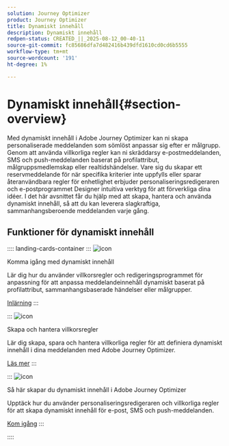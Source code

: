 ```yaml
---
solution: Journey Optimizer
product: Journey Optimizer
title: Dynamiskt innehåll
description: Dynamiskt innehåll
redpen-status: CREATED_||_2025-08-12_00-40-11
source-git-commit: fc85686dfa7d482416b439dfd1610cd0cd6b5555
workflow-type: tm+mt
source-wordcount: '191'
ht-degree: 1%

---
```



# Dynamiskt innehåll{#section-overview}

Med dynamiskt innehåll i Adobe Journey Optimizer kan ni skapa personaliserade meddelanden som sömlöst anpassar sig efter er målgrupp. Genom att använda villkorliga regler kan ni skräddarsy e-postmeddelanden, SMS och push-meddelanden baserat på profilattribut, målgruppsmedlemskap eller realtidshändelser. Vare sig du skapar ett reservmeddelande för när specifika kriterier inte uppfylls eller sparar återanvändbara regler för enhetlighet erbjuder personaliseringsredigeraren och e-postprogrammet Designer intuitiva verktyg för att förverkliga dina idéer. I det här avsnittet får du hjälp med att skapa, hantera och använda dynamiskt innehåll, så att du kan leverera slagkraftiga, sammanhangsberoende meddelanden varje gång.

## Funktioner för dynamiskt innehåll

:::: landing-cards-container
:::
![icon](https://cdn.experienceleague.adobe.com/icons/circle-play.svg?lang=sv-SE)

Komma igång med dynamiskt innehåll

Lär dig hur du använder villkorsregler och redigeringsprogrammet för anpassning för att anpassa meddelandeinnehåll dynamiskt baserat på profilattribut, sammanhangsbaserade händelser eller målgrupper.

[Inlärning](../using/personalization/get-started-dynamic-content.md)
:::

:::
![icon](https://cdn.experienceleague.adobe.com/icons/list-check.svg?lang=sv-SE)

Skapa och hantera villkorsregler

Lär dig skapa, spara och hantera villkorliga regler för att definiera dynamiskt innehåll i dina meddelanden med Adobe Journey Optimizer.

[Läs mer](../using/personalization/create-conditions.md)
:::

:::
![icon](https://cdn.experienceleague.adobe.com/icons/bullseye.svg?lang=sv-SE)

Så här skapar du dynamiskt innehåll i Adobe Journey Optimizer

Upptäck hur du använder personaliseringsredigeraren och villkorliga regler för att skapa dynamiskt innehåll för e-post, SMS och push-meddelanden.

[Kom igång](../using/personalization/dynamic-content.md)
:::

::::
